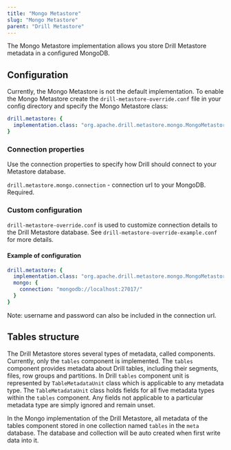 ```yaml
---
title: "Mongo Metastore"
slug: "Mongo Metastore"
parent: "Drill Metastore"
---
```


The Mongo Metastore implementation allows you store Drill Metastore metadata in a configured
 MongoDB.

## Configuration

Currently, the Mongo Metastore is not the default implementation.
To enable the Mongo Metastore create the `drill-metastore-override.conf` file 
in your config directory and specify the Mongo Metastore class:

```yaml
drill.metastore: {
  implementation.class: "org.apache.drill.metastore.mongo.MongoMetastore"
}
```

### Connection properties

Use the connection properties to specify how Drill should connect to your Metastore database.

`drill.metastore.mongo.connection` - connection url to your MongoDB. Required. 

### Custom configuration

`drill-metastore-override.conf` is used to customize connection details to the Drill Metastore database.
See `drill-metastore-override-example.conf` for more details.

#### Example of configuration

```yaml
drill.metastore: {
  implementation.class: "org.apache.drill.metastore.mongo.MongoMetastore",
  mongo: {
    connection: "mongodb://localhost:27017/"
  }
}
```

Note: username and password can also be included in the connection url.

## Tables structure

The Drill Metastore stores several types of metadata, called components. Currently, only the `tables` component is implemented.
The `tables` component provides metadata about Drill tables, including their segments, files, row groups and partitions.
In Drill `tables` component unit is represented by `TableMetadataUnit` class which is applicable to any metadata type.
The `TableMetadataUnit` class holds fields for all five metadata types within the `tables` component. 
Any fields not applicable to a particular metadata type are simply ignored and remain unset.

In the Mongo implementation of the Drill Metastore, all metadata of the tables component stored in
 one collection named `tables` in the `meta` database. The database and collection will be auto
  created when first write data into it.
